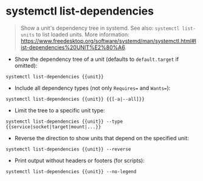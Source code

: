 # systemctl list-dependencies

> Show a unit's dependency tree in systemd.
> See also: `systemctl list-units` to list loaded units.
> More information: <https://www.freedesktop.org/software/systemd/man/systemctl.html#list-dependencies%20UNIT%E2%80%A6>.

- Show the dependency tree of a unit (defaults to `default.target` if omitted):

`systemctl list-dependencies {{unit}}`

- Include all dependency types (not only `Requires=` and `Wants=`):

`systemctl list-dependencies {{unit}} {{[-a|--all]}}`

- Limit the tree to a specific unit type:

`systemctl list-dependencies {{unit}} --type {{service|socket|target|mount|...}}`

- Reverse the direction to show units that depend on the specified unit:

`systemctl list-dependencies {{unit}} --reverse`

- Print output without headers or footers (for scripts):

`systemctl list-dependencies {{unit}} --no-legend`


